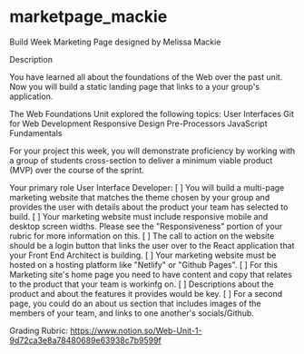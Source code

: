 # marketpage_mackie

Build Week Marketing Page designed by Melissa Mackie

Description

You have learned all about the foundations of the Web over the past unit. Now you will build a static landing page that links to a your group's application.

The Web Foundations Unit explored the following topics:
User Interfaces
Git for Web Development
Responsive Design
Pre-Processors
JavaScript Fundamentals

For your project this week, you will demonstrate proficiency by working with a group of students cross-section to deliver a minimum viable product (MVP) over the course of the sprint.

Your primary role User Interface Developer:
[ ] You will build a multi-page marketing website that matches the theme chosen by your group and provides the user with details about the product your team has selected to build.
[ ] Your marketing website must include responsive mobile and desktop screen widths. Please see the "Responsiveness" portion of your rubric for more information on this.
[ ] The call to action on the website should be a login button that links the user over to the React application that your Front End Architect is building.
[ ] Your marketing website must be hosted on a hosting platform like "Netlify" or "Github Pages".
[ ] For this Marketing site's home page you need to have content and copy that relates to the product that your team is workinfg on.
[ ] Descriptions about the product and about the features it provides would be key.
[ ] For a second page, you could do an about us section that includes images of the members of your team, and links to one another's socials/Github.

Grading Rubric: https://www.notion.so/Web-Unit-1-9d72ca3e8a78480689e63938c7b9599f
